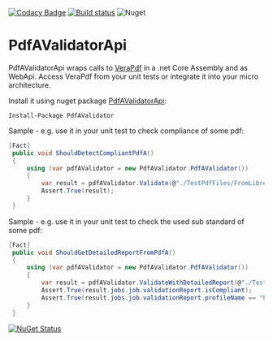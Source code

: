 [![Codacy Badge](https://api.codacy.com/project/badge/Grade/30d54e6caa344b12b27f0d725cac52d9)](https://app.codacy.com/app/stesee/PdfAValidatorApi?utm_source=github.com&utm_medium=referral&utm_content=Codeuctivity/PdfAValidatorApi&utm_campaign=Badge_Grade_Settings)
[![Build status](https://ci.appveyor.com/api/projects/status/hwa0obfdvoxy9wkw?svg=true)](https://ci.appveyor.com/project/stesee/pdfavalidatorapi) ![Nuget](https://img.shields.io/nuget/v/PdfaValidator.svg)  

# PdfAValidatorApi
PdfAValidatorApi wraps calls to [VeraPdf](http://www.preforma-project.eu/pdfa-conformance-checker.html) in a .net Core Assembly and as WebApi. Access VeraPdf from your unit tests or integrate it into your micro architecture.

Install it using nuget package [PdfAValidatorApi](https://www.nuget.org/packages/PdfAValidator/):
```
Install-Package PdfAValidator
```

Sample - e.g. use it in your unit test to check compliance of some pdf: 
```C#
[Fact]
 public void ShouldDetectCompliantPdfA()
 {
     using (var pdfAValidator = new PdfAValidator.PdfAValidator())
     {
         var result = pdfAValidator.Validate(@"./TestPdfFiles/FromLibreOffice.pdf");
         Assert.True(result);
     }
 }
```

Sample - e.g. use it in your unit test to check the used sub standard of some pdf: 
```C#
[Fact]
 public void ShouldGetDetailedReportFromPdfA()
 {
     using (var pdfAValidator = new PdfAValidator.PdfAValidator())
     {
         var result = pdfAValidator.ValidateWithDetailedReport(@"./TestPdfFiles/FromLibreOffice.pdf");
         Assert.True(result.jobs.job.validationReport.isCompliant);
         Assert.True(result.jobs.job.validationReport.profileName == "PDF/A-1A validation profile");
     }
 }
```
[![NuGet Status](http://nugetstatus.com/PdfAValidator.png)](http://nugetstatus.com/packages/PdfAValidator)
